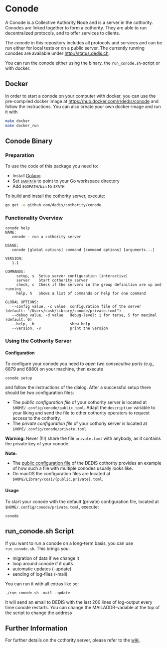 # Conode

A Conode is a Collective Authority Node and is a server in the cothority.
Conodes are linked together to form a cothority. They are able to run
decentralized protocols, and to offer services to clients.

The conode in this repository includes all protocols and services and can
be run either for local tests or on a public server. The currently running
conodes are available under http://status.dedis.ch.

You can run the conode either using the binary, the `run_conode.sh`-script
or with docker.

## Docker

In order to start a conode on your computer with docker, you can use the
pre-compiled docker image at https://hub.docker.com/r/dedis/conode and
follow the instructions. You can also create your own docker-image and
run it with

```bash
make docker
make docker_run
```

## Conode Binary

### Preparation

To use the code of this package you need to:

-  Install [Golang](https://golang.org/doc/install)
-  Set [`$GOPATH`](https://golang.org/doc/code.html#GOPATH) to point to your Go workspace directory 
-  Add `$GOPATH/bin` to `$PATH` 

To build and install the cothority server, execute:

```bash
go get -u github.com/dedis/cothority/conode
```

### Functionality Overview

```
conode help
NAME:
   conode - run a cothority server

USAGE:
   conode [global options] command [command options] [arguments...]

VERSION:
   1.1

COMMANDS:
     setup, s  Setup server configuration (interactive)
     server    Start cothority server
     check, c  Check if the servers in the group definition are up and running
     help, h   Shows a list of commands or help for one command

GLOBAL OPTIONS:
   --config value, -c value  configuration file of the server (default: "/Users/cosh/Library/conode/private.toml")
   --debug value, -d value   debug-level: 1 for terse, 5 for maximal (default: 0)
   --help, -h                show help
   --version, -v             print the version
```

### Using the Cothority Server

#### Configuration

To configure your conode you need to *open two consecutive ports* (e.g., 6879 and 6880) on your machine, then execute

```
conode setup
```

and follow the instructions of the dialog. After a successful setup there should be two configuration files:

- The *public configuration file* of your cothority server is located at `$HOME/.config/conode/public.toml`. Adapt the `description` variable to your liking and send the file to other cothority operators to request access to the cothority. 
- The *private configuration file* of your cothoriy server is located at `$HOME/.config/conode/private.toml`.

**Warning:** Never (!!!) share the file `private.toml` with anybody, as it contains the private key of your conode.

**Note:** 

- The [public configuration file](dedis-cothority.toml) of the DEDIS cothority provides an example of how such a file with multiple conodes usually looks like.
- On macOS the configuration files are located at `$HOME/Library/cosi/{public,private}.toml`.

#### Usage

To start your conode with the default (private) configuration file, located at `$HOME/.config/conode/private.toml`, execute:

```
conode
```

## run_conode.sh Script

If you want to run a conode on a long-term basis, you can use `run_conode.sh`. This brings you:

* migration of data if we change it
* loop around conode if it quits
* automatic updates (-update)
* sending of log-files (-mail)

You can run it with all extras like so:

`./run_conode.sh -mail -update`

It will send an email to DEDIS with the last 200 lines of log-output every time conode restarts.
You can change the MAILADDR-variable at the top of the script to change the address 

## Further Information

For further details on the cothority server, please refer to the [wiki](https://github.com/dedis/cothority/wiki/Conode).
